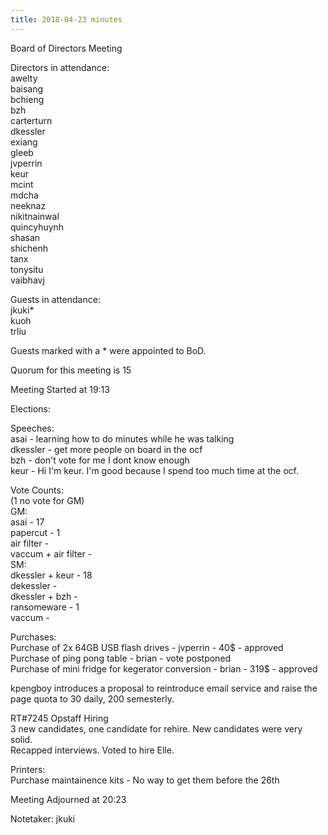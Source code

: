 ```yaml
---
title: 2018-04-23 minutes
---
```

Board of Directors Meeting   

Directors in attendance:   
awelty   
baisang   
bchieng   
bzh   
carterturn   
dkessler   
exiang   
gleeb   
jvperrin   
keur   
mcint   
mdcha   
neeknaz   
nikitnainwal   
quincyhuynh   
shasan   
shichenh   
tanx   
tonysitu   
vaibhavj   

Guests in attendance:   
jkuki*   
kuoh   
trliu   

Guests marked with a * were appointed to BoD.   

Quorum for this meeting is 15   

Meeting Started at 19:13   

Elections:   

  Speeches:   
    asai - learning how to do minutes while he was talking   
    dkessler - get more people on board in the ocf   
    bzh - don't vote for me I dont know enough   
    keur - Hi I'm keur. I'm good because I spend too much time at the ocf.   
   
   Vote Counts:    
     (1 no vote for GM)   
     GM:    
       asai - 17    
       papercut - 1    
       air filter -   
       vaccum + air filter -   
     SM:   
       dkessler + keur - 18   
       dekessler -     
       dkessler + bzh -    
       ransomeware - 1   
       vaccum -    

Purchases:   
 Purchase of 2x 64GB USB flash drives - jvperrin - 40$ - approved   
 Purchase of ping pong table - brian - vote postponed    
 Purchase of mini fridge for kegerator conversion - brian - 319$ - approved   

kpengboy introduces a proposal to reintroduce email service and raise the   
page quota to 30 daily, 200 semesterly.   

RT#7245 Opstaff Hiring   
  3 new candidates, one candidate for rehire. New candidates were very solid.   
  Recapped interviews. Voted to hire Elle.    
    
Printers:   
  Purchase maintainence kits - No way to get them before the 26th   

Meeting Adjourned at 20:23   

Notetaker: jkuki   
